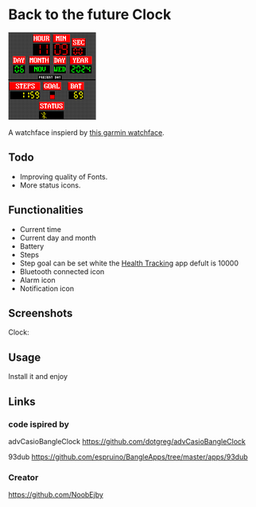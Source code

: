 # Back to the future Clock

![](screenshot.png)

A watchface inspierd by <a target="_blank" href="https://apps.garmin.com/apps/d181bcf9-5421-42a5-b460-863e5e76d798">this garmin watchface</a>.<br/>

## Todo

- Improving quality of Fonts.
- More status icons.

## Functionalities

- Current time
- Current day and month
- Battery
- Steps
- Step goal can be set white the <a target="_blank" href="https://github.com/espruino/BangleApps/tree/master/apps/health">Health Tracking</a> app defult is 10000
- Bluetooth connected icon
- Alarm icon
- Notification icon

## Screenshots
Clock:<br/>


## Usage
Install it and enjoy


## Links
### code ispired by
advCasioBangleClock <a target="_blank" href="https://github.com/dotgreg/advCasioBangleClock">https://github.com/dotgreg/advCasioBangleClock</a>

93dub <a target="_blank" href="https://github.com/espruino/BangleApps/tree/master/apps/93dub">https://github.com/espruino/BangleApps/tree/master/apps/93dub</a>

### Creator 
<a target="_blank" href="https://github.com/NoobEjby">https://github.com/NoobEjby</a>

